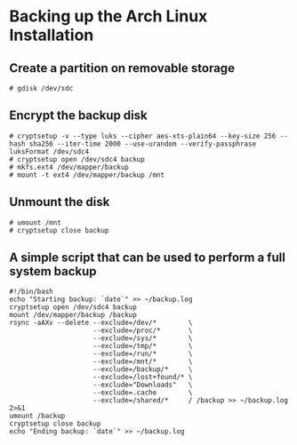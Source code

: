 # Backing up the Arch Linux Installation

## Create a partition on removable storage

```
# gdisk /dev/sdc
```

## Encrypt the backup disk

```
# cryptsetup -v --type luks --cipher aes-xts-plain64 --key-size 256 --hash sha256 --iter-time 2000 --use-urandom --verify-passphrase luksFormat /dev/sdc4
# cryptsetup open /dev/sdc4 backup
# mkfs.ext4 /dev/mapper/backup
# mount -t ext4 /dev/mapper/backup /mnt
```

## Unmount the disk

```
# umount /mnt
# cryptsetup close backup
```

## A simple script that can be used to perform a full system backup

```
#!/bin/bash
echo "Starting backup: `date`" >> ~/backup.log
cryptsetup open /dev/sdc4 backup
mount /dev/mapper/backup /backup
rsync -aAXv --delete --exclude=/dev/*        \
                     --exclude=/proc/*       \
                     --exclude=/sys/*        \
                     --exclude=/tmp/*        \
                     --exclude=/run/*        \
                     --exclude=/mnt/*        \
                     --exclude=/backup/*     \
                     --exclude=/lost+found/* \
                     --exclude="Downloads"   \
                     --exclude=.cache        \
                     --exclude=/shared/*     / /backup >> ~/backup.log 2>&1
umount /backup
cryptsetup close backup
echo "Ending backup: `date`" >> ~/backup.log
```

